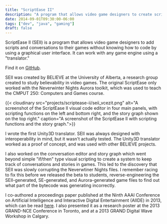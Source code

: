 ```yaml
---
title: "ScriptEase II"
description: "A program that allows video game designers to create scripts using a GUI."
date: 2014-09-01T09:30:00-06:00
tags: ["dev", "java", "gaming"]
draft: false
---
```

ScriptEase II (SEII) is a program that allows video game designers to add scripts and conversations to their games without knowing how to code by using a graphical user interface. It can work with any game engine using a "translator."

Find it on [GitHub](https://github.com/UA-ScriptEase/scriptease).

SEII was created by BELIEVE at the University of Alberta, a research group created to study believability in video games. The original ScriptEase only worked with the Neverwinter Nights Aurora toolkit, which was used to teach the CMPUT 250: Computers and Games course.

{{< cloudinary src="projects/scriptease-ii/seii_vcezit.png" alt="A screenshot of the ScriptEase II visual code editor in four main panels, with scripting functions on the left and bottom right, and the story graph shown on the top right." caption="A screenshot of the ScriptEase II with scripting functions and the story graph.">}}

I wrote the first Unity3D translator. SEII was always designed with interoperability in mind, but it wasn't actually tested. The Unity3D translator worked as a proof of concept, and was used with other BELIEVE projects.

I also worked on the conversation editor and story graph which went beyond simple "if/then" type visual scripting to create a system to keep track of conversations and stories in games. This led to the discovery that SEII was slowly corrupting the Neverwtiner Nights files. I remember racing to fix this before we released the beta to students, reverse-engineering the SEII-generated, SE-generated, and Aurora-generated game files to find out what part of the bytecode was generating incorrectly. 

I co-authored a proceedings paper published at the Ninth AAAI Conference on Artificial Intelligence and Interactive Digital Entertainment (AIIDE) in 2013, which can be read [here](/pdf/2013aiide_r.pdf). I also presented it as a research poster at the 2013 GRAND-NCE Conference in Toronto, and at a 2013 GRAND Digital Wave Workshop in Calgary.